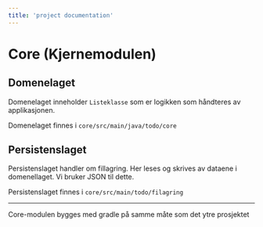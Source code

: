 ```yaml
---
title: 'project documentation'
---
```


Core (Kjernemodulen)
===


## Domenelaget 
Domenelaget inneholder `Listeklasse` som er logikken som håndteres av applikasjonen. 

Domenelaget finnes i `core/src/main/java/todo/core`


## Persistenslaget 
Persistenslaget handler om fillagring. Her leses og skrives av dataene i domenellaget. Vi bruker JSON til dette.

Persistenslaget finnes i `core/src/main/todo/filagring` 

___
Core-modulen bygges med gradle på samme måte som det ytre prosjektet

